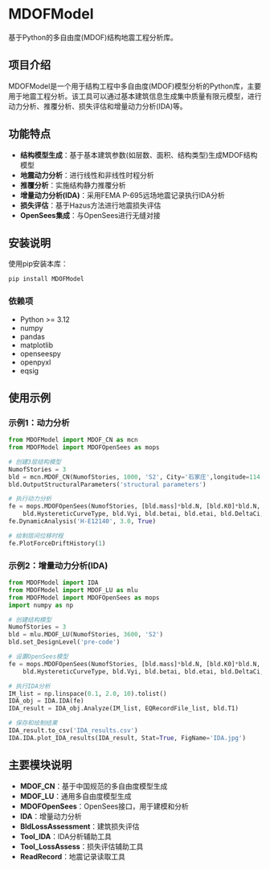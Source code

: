 # MDOFModel

基于Python的多自由度(MDOF)结构地震工程分析库。

## 项目介绍

MDOFModel是一个用于结构工程中多自由度(MDOF)模型分析的Python库，主要用于地震工程分析。该工具可以通过基本建筑信息生成集中质量有限元模型，进行动力分析、推覆分析、损失评估和增量动力分析(IDA)等。

## 功能特点

- **结构模型生成**：基于基本建筑参数(如层数、面积、结构类型)生成MDOF结构模型
- **地震动力分析**：进行线性和非线性时程分析
- **推覆分析**：实施结构静力推覆分析
- **增量动力分析(IDA)**：采用FEMA P-695远场地震记录执行IDA分析
- **损失评估**：基于Hazus方法进行地震损失评估
- **OpenSees集成**：与OpenSees进行无缝对接

## 安装说明

使用pip安装本库：

```bash
pip install MDOFModel
```

### 依赖项

- Python >= 3.12
- numpy
- pandas
- matplotlib
- openseespy
- openpyxl
- eqsig

## 使用示例

### 示例1：动力分析

```python
from MDOFModel import MDOF_CN as mcn
from MDOFModel import MDOFOpenSees as mops

# 创建3层结构模型
NumofStories = 3
bld = mcn.MDOF_CN(NumofStories, 1000, 'S2', City='石家庄',longitude=114.52,latitude=38.05)
bld.OutputStructuralParameters('structural parameters')

# 执行动力分析
fe = mops.MDOFOpenSees(NumofStories, [bld.mass]*bld.N, [bld.K0]*bld.N, bld.DampingRatio,
    bld.HystereticCurveType, bld.Vyi, bld.betai, bld.etai, bld.DeltaCi, bld.tao)
fe.DynamicAnalysis('H-E12140', 3.0, True)

# 绘制层间位移时程
fe.PlotForceDriftHistory(1)
```

### 示例2：增量动力分析(IDA)

```python
from MDOFModel import IDA
from MDOFModel import MDOF_LU as mlu
from MDOFModel import MDOFOpenSees as mops
import numpy as np

# 创建结构模型
NumofStories = 3
bld = mlu.MDOF_LU(NumofStories, 3600, 'S2')
bld.set_DesignLevel('pre-code')

# 设置OpenSees模型
fe = mops.MDOFOpenSees(NumofStories, [bld.mass]*bld.N, [bld.K0]*bld.N, bld.DampingRatio,
    bld.HystereticCurveType, bld.Vyi, bld.betai, bld.etai, bld.DeltaCi, bld.tao)

# 执行IDA分析
IM_list = np.linspace(0.1, 2.0, 10).tolist()
IDA_obj = IDA.IDA(fe)
IDA_result = IDA_obj.Analyze(IM_list, EQRecordFile_list, bld.T1)

# 保存和绘制结果
IDA_result.to_csv('IDA_results.csv')
IDA.IDA.plot_IDA_results(IDA_result, Stat=True, FigName='IDA.jpg')
```

## 主要模块说明

- **MDOF_CN**：基于中国规范的多自由度模型生成
- **MDOF_LU**：通用多自由度模型生成
- **MDOFOpenSees**：OpenSees接口，用于建模和分析
- **IDA**：增量动力分析
- **BldLossAssessment**：建筑损失评估
- **Tool_IDA**：IDA分析辅助工具
- **Tool_LossAssess**：损失评估辅助工具
- **ReadRecord**：地震记录读取工具